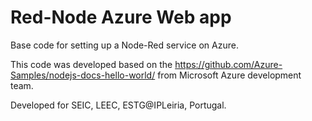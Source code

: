 # Red-Node Azure Web app 

Base code for setting up a Node-Red service on Azure.

This code was developed based on the https://github.com/Azure-Samples/nodejs-docs-hello-world/ from Microsoft Azure development team.

Developed for SEIC, LEEC, ESTG@IPLeiria, Portugal.
